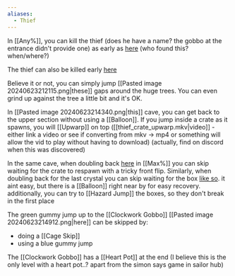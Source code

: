 ```yaml
---
aliases:
  - Thief
---
```

In [[Any%]], you can kill the thief (does he have a name? the gobbo at the entrance didn't provide one) as early as [here](https://youtu.be/dRv3UE2Tbzw&t=438) (who found this? when/where?)

The thief can also be killed early [here](https://youtu.be/lvpVkMP0zHQ&t=1381)

Believe it or not, you can simply jump [[Pasted image 20240623212115.png|these]] gaps around the huge trees. You can even grind up against the tree a little bit and it's OK.

In [[Pasted image 20240623214340.png|this]] cave, you can get back to the upper section without using a [[Balloon]]. If you jump inside a crate as it spawns, you will [[Upwarp]] on top ([[thief_crate_upwarp.mkv|video]] - either link a video or see if converting from mkv -> mp4 or something will allow the vid to play without having to download) (actually, find on discord when this was discovered)

In the same cave, when doubling back [here](https://youtu.be/wdRyuLa9R8M&t=5) in [[Max%]] you can skip waiting for the crate to respawn with a tricky front flip. Similarly, when doubling back for the last crystal you can skip waiting for the box [like so](https://youtu.be/wdRyuLa9R8M&t=47). it aint easy, but there is a [[Balloon]] right near by for easy recovery. additionally, you can try to [[Hazard Jump]] the boxes, so they don't break in the first place

The green gummy jump up to the [[Clockwork Gobbo]] [[Pasted image 20240623214912.png|here]] can be skipped by:
- doing a [[Cage Skip]]
- using a blue gummy jump

The [[Clockwork Gobbo]] has a [[Heart Pot]] at the end (I believe this is the only level with a heart pot..? apart from the simon says game in sailor hub)